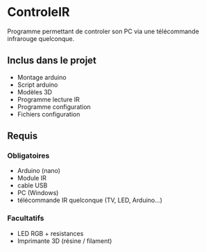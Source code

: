 # ControleIR
Programme permettant de controler son PC via une télécommande infrarouge quelconque.

## Inclus dans le projet
- Montage arduino
- Script arduino
- Modèles 3D
- Programme lecture IR
- Programme configuration
- Fichiers configuration

## Requis

### Obligatoires
- Arduino (nano)
- Module IR
- cable USB
- PC (Windows)
- télécommande IR quelconque (TV, LED, Arduino...)

### Facultatifs
- LED RGB + resistances
- Imprimante 3D (résine / filament)
